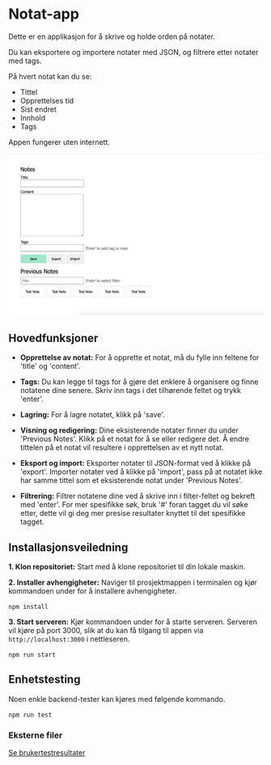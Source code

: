 # Notat-app

Dette er en applikasjon for å skrive og holde orden på notater.

Du kan eksportere og importere notater med JSON, og filtrere etter notater med tags.

På hvert notat kan du se:

- Tittel
- Opprettelses tid
- Sist endret
- Innhold
- Tags

Appen fungerer uten internett.

![Notat-app](assets/notat-app.jpg)

## Hovedfunksjoner

- **Opprettelse av notat:** For å opprette et notat, må du fylle inn feltene for 'title' og 'content'.

- **Tags:** Du kan legge til tags for å gjøre det enklere å organisere og finne notatene dine senere. Skriv inn tags i det tilhørende feltet og trykk 'enter'.

- **Lagring:** For å lagre notatet, klikk på 'save'.

- **Visning og redigering:** Dine eksisterende notater finner du under 'Previous Notes'. Klikk på et notat for å se eller redigere det. Å endre tittelen på et notat vil resultere i opprettelsen av et nytt notat.

- **Eksport og import:** Eksporter notater til JSON-format ved å klikke på 'export'. Importer notater ved å klikke på 'import', pass på at notatet ikke har samme tittel som et eksisterende notat under 'Previous Notes'.

- **Filtrering:** Filtrer notatene dine ved å skrive inn i filter-feltet og bekreft med 'enter'. For mer spesifikke søk, bruk '#' foran tagget du vil søke etter, dette vil gi deg mer presise resultater knyttet til det spesifikke tagget.

## Installasjonsveiledning

**1. Klon repositoriet:** Start med å klone repositoriet til din lokale maskin.

**2. Installer avhengigheter:** Naviger til prosjektmappen i terminalen og kjør kommandoen under for å installere avhengigheter.

```
npm install
```

**3. Start serveren:** Kjør kommandoen under for å starte serveren. Serveren vil kjøre på port 3000, slik at du kan få tilgang til appen via `http://localhost:3000` i nettleseren.

```
npm run start
```

## Enhetstesting

Noen enkle backend-tester kan kjøres med følgende kommando.

```
npm run test
```

### Eksterne filer

[Se brukertestresultater](assets/brukertest.pdf)
